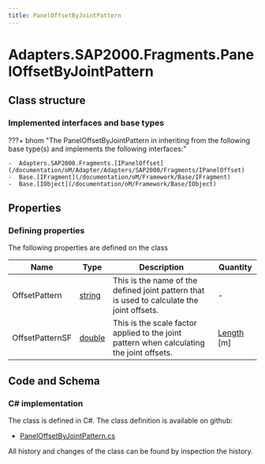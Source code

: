 ```yaml
---
title: PanelOffsetByJointPattern
---
```


# Adapters.SAP2000.Fragments.PanelOffsetByJointPattern



## Class structure

### Implemented interfaces and base types

???+ bhom "The PanelOffsetByJointPattern in inheriting from the following base type(s) and implements the following interfaces:"

    -  Adapters.SAP2000.Fragments.[IPanelOffset](/documentation/oM/Adapter/Adapters/SAP2000/Fragments/IPanelOffset)
    -  Base.[IFragment](/documentation/oM/Framework/Base/IFragment)
    -  Base.[IObject](/documentation/oM/Framework/Base/IObject)


## Properties



### Defining properties

The following properties are defined on the class

| Name             | Type             | Description      | Quantity         |
|------------------|------------------|------------------|------------------|
| OffsetPattern | [string](https://learn.microsoft.com/en-us/dotnet/api/System.String?view=netstandard-2.0) | This is the name of the defined joint pattern that is used to calculate the joint offsets. | - |
| OffsetPatternSF | [double](https://learn.microsoft.com/en-us/dotnet/api/System.Double?view=netstandard-2.0) | This is the scale factor applied to the joint pattern when calculating the joint offsets. | [Length](/documentation/oM/Dimensional/Quantities/Attributes/Length) [m] |


## Code and Schema

### C# implementation

The class is defined in C#. The class definition is available on github:

- [PanelOffsetByJointPattern.cs](https://github.com/BHoM/SAP2000_Toolkit/blob/develop/SAP2000_oM/Fragments/PanelOffsetByJointPattern.cs)

All history and changes of the class can be found by inspection the history.
